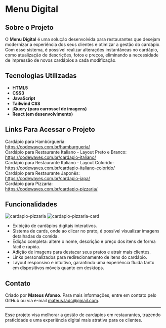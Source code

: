 # Menu Digital

## Sobre o Projeto

O **Menu Digital** é uma solução desenvolvida para restaurantes que desejam modernizar a experiência dos seus clientes e otimizar a gestão do cardápio. Com esse sistema, é possível realizar alterações instantâneas no cardápio, como atualização de descrições, fotos e preços, eliminando a necessidade de impressão de novos cardápios a cada modificação.

## Tecnologias Utilizadas

- **HTML5**
- **CSS3**
- **JavaScript**
- **Tailwind CSS**
- **jQuery (para carrossel de imagens)**
- **React (em desenvolvimento)**

## Links Para Acessar o Projeto

Cardápio para Hambúrgueria:<br>
https://codewaves.com.br/hamburgueria/ <br>
Cardápio para Restaurante Italiano - Layout Preto e Branco:<br>
https://codewaves.com.br/cardapio-italiano/ <br>
Cardápio para Restaurante Italiano - Layout Colorido:<br>
https://codewaves.com.br/cardapio-italiano-colorido/ <br>
Cardápio para Restaurante Japonês:<br>
https://codewaves.com.br/cardapio-japa/ <br>
Cardápio para Pizzaria:<br>
https://codewaves.com.br/cardapio-pizzaria/ <br>

## Funcionalidades

![cardapio-pizzaria](https://github.com/user-attachments/assets/38ebc5bf-2b81-47b7-8e86-39c51a2a3a3b) 
![cardapio-pizzaria-card](https://github.com/user-attachments/assets/8012e6a6-1c76-4592-a855-8abcc8bc1152)

- Exibição de cardápios digitais interativos.
- Sistema de cards, onde ao clicar no prato, é possível visualizar imagens detalhadas da comida.
- Edição completa: altere o nome, descrição e preço dos itens de forma fácil e rápida.
- Adição de imagens para destacar seus pratos e atrair mais clientes.
- Links personalizados para redirecionamento de itens do cardápio.
- Layout responsivo e intuitivo, garantindo uma experiência fluida tanto em dispositivos móveis quanto em desktops.


## Contato

Criado por **Mateus Afonso**. Para mais informações, entre em contato pelo GitHub ou via e-mail mateus.ladc@gmail.com.

---
Esse projeto visa melhorar a gestão de cardápios em restaurantes, trazendo praticidade e uma experiência digital mais atrativa para os clientes.

